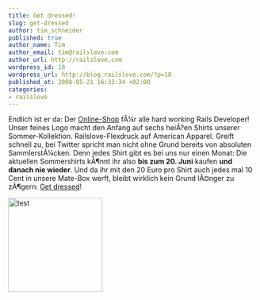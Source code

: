 ```yaml
--- 
title: Get dressed!
slug: get-dressed
author: tim_schneider
published: true
author_name: Tim
author_email: tim@railslove.com
author_url: http://railslove.com
wordpress_id: 18
wordpress_url: http://blog.railslove.com/?p=18
published_at: 2008-05-21 16:33:34 +02:00
categories: 
- railslove
---
```

Endlich ist er da: Der <a href="http://shop.railslove.com/">Online-Shop</a> f&Atilde;&frac14;r alle hard working Rails Developer! Unser feines Logo macht den Anfang auf sechs hei&Atilde;?en Shirts unserer Sommer-Kollektion. Railslove-Flexdruck auf American Apparel. Greift schnell zu, bei Twitter spricht man nicht ohne Grund bereits von absoluten Sammlerst&Atilde;&frac14;cken. Denn jedes Shirt gibt es bei uns nur einen Monat: Die aktuellen Sommershirts k&Atilde;&para;nnt ihr also <strong>bis zum 20. Juni</strong> kaufen <strong>und danach nie wieder</strong>. Und da ihr mit den 20 Euro pro Shirt auch jedes mal 10 Cent in unsere Mate-Box werft, bleibt wirklich kein Grund l&Atilde;&curren;nger zu z&Atilde;&para;gern: <a href="http://shop.railslove.com/">Get dressed</a>!

<a class="boxl" href="#" onClick="window.open('http://365529.spreadshirt.net','shopfenster','scrollbars=yes,width=650,height=450')"><img src="http://cache.spreadshirt.net/users/1565000/1564694/products/1564694_7730359_1_big.jpg" width="190" height="190" border="0" alt="test" title="6713414-7730359" /></a>
